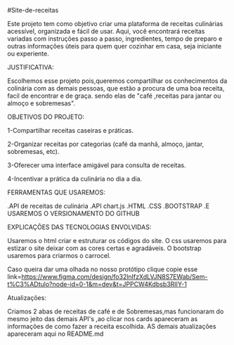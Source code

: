 #Site-de-receitas

Este projeto tem como objetivo criar uma plataforma de receitas culinárias acessível, organizada e fácil de usar. Aqui, você encontrará receitas variadas com instruções passo a passo, ingredientes, tempo de preparo e outras informações úteis para quem quer cozinhar em casa, seja iniciante ou experiente.

JUSTIFICATIVA:

Escolhemos esse projeto pois,queremos compartilhar os conhecimentos da colinária com as demais pessoas, que estão a procura de uma boa receita, facil de encontrar e de graça. sendo elas de "café ,receitas para jantar ou almoço e sobremesas".

OBJETIVOS DO PROJETO:

1-Compartilhar receitas caseiras e práticas.

2-Organizar receitas por categorias (café da manhã, almoço, jantar, sobremesas, etc).

3-Oferecer uma interface amigável para consulta de receitas.

4-Incentivar a prática da culinária no dia a dia.

FERRAMENTAS QUE USAREMOS:

.API de receitas de culinária
.API chart.js 
.HTML 
.CSS 
.BOOTSTRAP
.E USAREMOS O VERSIONAMENTO DO GITHUB

EXPLICAÇÕES DAS TECNOLOGIAS ENVOLVIDAS:

Usaremos o html criar e estruturar os códigos do site. 
O css usaremos para estizar o site deixar com as cores certas e agradáveis.
O bootstrap usaremos para criarmos o carrocel.

Caso queira dar uma olhada no nosso protótipo clique copie esse link=https://www.figma.com/design/fo32lnIfzXdLVJN8S7EWab/Sem-t%C3%ADtulo?node-id=0-1&m=dev&t=JPPCW4Kdbsb3RIIY-1

Atualizações:

Criamos 2 abas de receitas de café e de Sobremesas,mas funcionaram do mesmo jeito das demais API's ,ao clicar nos cards apareceram as informações de como fazer a receita escolhida.
AS demais atualizações  apareceram aqui no README.md



